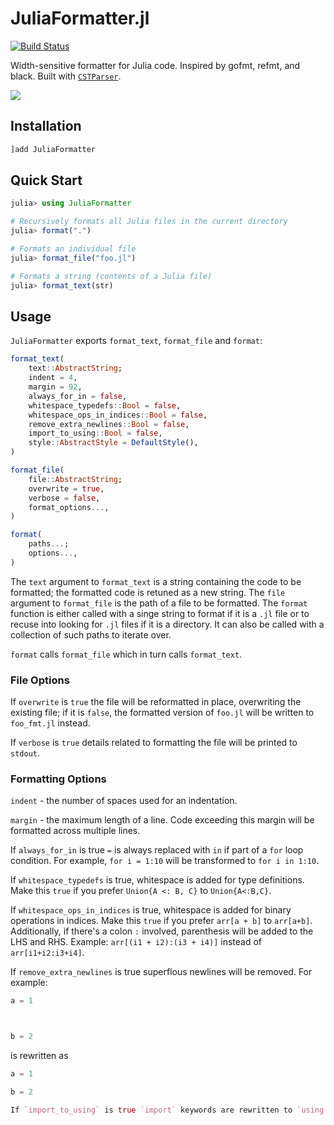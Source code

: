 # JuliaFormatter.jl

[![Build Status](https://travis-ci.org/domluna/JuliaFormatter.jl.svg?branch=master)](https://travis-ci.org/domluna/JuliaFormatter.jl)

Width-sensitive formatter for Julia code. Inspired by gofmt, refmt, and black. Built with [`CSTParser`](https://github.com/ZacLN/CSTParser.jl).

![](https://user-images.githubusercontent.com/1813121/72941091-0b146300-3d68-11ea-9c95-75ec979caf6e.gif)

## Installation

```julia
]add JuliaFormatter
```

## Quick Start

```julia
julia> using JuliaFormatter

# Recursively formats all Julia files in the current directory
julia> format(".")

# Formats an individual file
julia> format_file("foo.jl")

# Formats a string (contents of a Julia file)
julia> format_text(str)
```

## Usage

`JuliaFormatter` exports `format_text`, `format_file` and `format`:

```julia
format_text(
    text::AbstractString;
    indent = 4,
    margin = 92,
    always_for_in = false,
    whitespace_typedefs::Bool = false,
    whitespace_ops_in_indices::Bool = false,
    remove_extra_newlines::Bool = false,
    import_to_using::Bool = false,
    style::AbstractStyle = DefaultStyle(),
)

format_file(
    file::AbstractString;
    overwrite = true,
    verbose = false,
    format_options...,
)

format(
    paths...;
    options...,
)
```

The `text` argument to `format_text` is a string containing the code to be formatted; the formatted code is retuned as a new string. The `file` argument to `format_file` is the path of a file to be formatted. The `format` function is either called with a singe string to format if it is a `.jl` file or to recuse into looking for `.jl` files if it is a directory. It can also be called with a collection of such paths to iterate over.

`format` calls `format_file` which in turn calls `format_text`.

### File Options

If `overwrite` is `true` the file will be reformatted in place, overwriting
the existing file; if it is `false`, the formatted version of `foo.jl` will
be written to `foo_fmt.jl` instead.

If `verbose` is `true` details related to formatting the file will be printed
to `stdout`.

### Formatting Options

`indent` - the number of spaces used for an indentation.

`margin` - the maximum length of a line. Code exceeding this margin will be formatted
across multiple lines.

If `always_for_in` is true `=` is always replaced with `in` if part of a
`for` loop condition.  For example, `for i = 1:10` will be transformed
to `for i in 1:10`.

If `whitespace_typedefs` is true, whitespace is added for type definitions.
Make this `true` if you prefer `Union{A <: B, C}` to `Union{A<:B,C}`.

If `whitespace_ops_in_indices` is true, whitespace is added for binary operations
in indices. Make this `true` if you prefer `arr[a + b]` to `arr[a+b]`. Additionally,
if there's a colon `:` involved, parenthesis will be added to the LHS and RHS.
Example: `arr[(i1 + i2):(i3 + i4)]` instead of `arr[i1+i2:i3+i4]`.

If `remove_extra_newlines` is true superflous newlines will be removed. For example:

```julia
a = 1



b = 2
```

is rewritten as

```julia
a = 1

b = 2

If `import_to_using` is true `import` keywords are rewritten to `using keywords.
```
